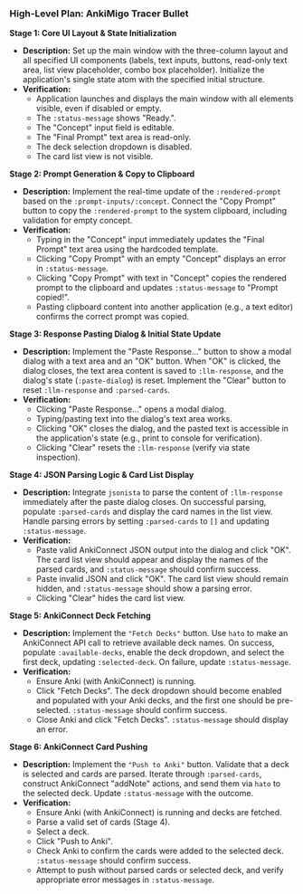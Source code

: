 ### High-Level Plan: AnkiMigo Tracer Bullet

**Stage 1: Core UI Layout & State Initialization**
*   **Description:** Set up the main window with the three-column layout and all specified UI components (labels, text inputs, buttons, read-only text area, list view placeholder, combo box placeholder). Initialize the application's single state atom with the specified initial structure.
*   **Verification:**
    *   Application launches and displays the main window with all elements visible, even if disabled or empty.
    *   The `:status-message` shows "Ready.".
    *   The "Concept" input field is editable.
    *   The "Final Prompt" text area is read-only.
    *   The deck selection dropdown is disabled.
    *   The card list view is not visible.

**Stage 2: Prompt Generation & Copy to Clipboard**
*   **Description:** Implement the real-time update of the `:rendered-prompt` based on the `:prompt-inputs/:concept`. Connect the "Copy Prompt" button to copy the `:rendered-prompt` to the system clipboard, including validation for empty concept.
*   **Verification:**
    *   Typing in the "Concept" input immediately updates the "Final Prompt" text area using the hardcoded template.
    *   Clicking "Copy Prompt" with an empty "Concept" displays an error in `:status-message`.
    *   Clicking "Copy Prompt" with text in "Concept" copies the rendered prompt to the clipboard and updates `:status-message` to "Prompt copied!".
    *   Pasting clipboard content into another application (e.g., a text editor) confirms the correct prompt was copied.

**Stage 3: Response Pasting Dialog & Initial State Update**
*   **Description:** Implement the "Paste Response..." button to show a modal dialog with a text area and an "OK" button. When "OK" is clicked, the dialog closes, the text area content is saved to `:llm-response`, and the dialog's state (`:paste-dialog`) is reset. Implement the "Clear" button to reset `:llm-response` and `:parsed-cards`.
*   **Verification:**
    *   Clicking "Paste Response..." opens a modal dialog.
    *   Typing/pasting text into the dialog's text area works.
    *   Clicking "OK" closes the dialog, and the pasted text is accessible in the application's state (e.g., print to console for verification).
    *   Clicking "Clear" resets the `:llm-response` (verify via state inspection).

**Stage 4: JSON Parsing Logic & Card List Display**
*   **Description:** Integrate `jsonista` to parse the content of `:llm-response` immediately after the paste dialog closes. On successful parsing, populate `:parsed-cards` and display the card names in the list view. Handle parsing errors by setting `:parsed-cards` to `[]` and updating `:status-message`.
*   **Verification:**
    *   Paste valid AnkiConnect JSON output into the dialog and click "OK". The card list view should appear and display the names of the parsed cards, and `:status-message` should confirm success.
    *   Paste invalid JSON and click "OK". The card list view should remain hidden, and `:status-message` should show a parsing error.
    *   Clicking "Clear" hides the card list view.

**Stage 5: AnkiConnect Deck Fetching**
*   **Description:** Implement the `"Fetch Decks"` button. Use `hato` to make an AnkiConnect API call to retrieve available deck names. On success, populate `:available-decks`, enable the deck dropdown, and select the first deck, updating `:selected-deck`. On failure, update `:status-message`.
*   **Verification:**
    *   Ensure Anki (with AnkiConnect) is running.
    *   Click "Fetch Decks". The deck dropdown should become enabled and populated with your Anki decks, and the first one should be pre-selected. `:status-message` should confirm success.
    *   Close Anki and click "Fetch Decks". `:status-message` should display an error.

**Stage 6: AnkiConnect Card Pushing**
*   **Description:** Implement the `"Push to Anki"` button. Validate that a deck is selected and cards are parsed. Iterate through `:parsed-cards`, construct AnkiConnect "addNote" actions, and send them via `hato` to the selected deck. Update `:status-message` with the outcome.
*   **Verification:**
    *   Ensure Anki (with AnkiConnect) is running and decks are fetched.
    *   Parse a valid set of cards (Stage 4).
    *   Select a deck.
    *   Click "Push to Anki".
    *   Check Anki to confirm the cards were added to the selected deck. `:status-message` should confirm success.
    *   Attempt to push without parsed cards or selected deck, and verify appropriate error messages in `:status-message`.
